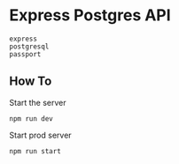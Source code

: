 # Express Postgres API

```
express
postgresql
passport
```

## How To


Start the server
```
npm run dev
```
Start prod server
```
npm run start
```
